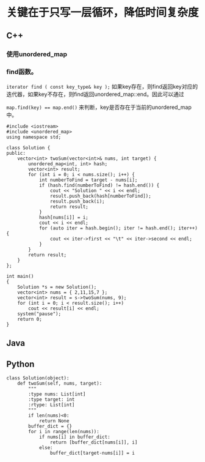 # **关键在于只写一层循环，降低时间复杂度**

## C++
### 使用unordered_map
### find函数。
`iterator find ( const key_type& key );`
如果key存在，则find返回key对应的迭代器，如果key不存在，则find返回unordered_map::end。因此可以通过

`map.find(key) == map.end()`
来判断，key是否存在于当前的unordered_map中。



```
#include <iostream>
#include <unordered_map>
using namespace std;

class Solution {
public:
	vector<int> twoSum(vector<int>& nums, int target) {
		unordered_map<int, int> hash;
		vector<int> result;
		for (int i = 0; i < nums.size(); i++) {
			int numberToFind = target - nums[i];
			if (hash.find(numberToFind) != hash.end()) {
				cout << "Solution " << i << endl;
				result.push_back(hash[numberToFind]);
				result.push_back(i);
				return result;
			}
			hash[nums[i]] = i;
			cout << i << endl;
			for (auto iter = hash.begin(); iter != hash.end(); iter++) {
				cout << iter->first << "\t" << iter->second << endl;
			}
		}
		return result;
	}
};

int main()
{
	Solution *s = new Solution();
	vector<int> nums = { 2,11,15,7 };
	vector<int> result = s->twoSum(nums, 9);
	for (int i = 0; i < result.size(); i++)
		cout << result[i] << endl;
	system("pause");
	return 0;
}

```


## Java


## Python



```
class Solution(object):
    def twoSum(self, nums, target):
        """
        :type nums: List[int]
        :type target: int
        :rtype: List[int]
        """
        if len(nums)<0:
            return None
        buffer_dict = {}
        for i in range(len(nums)):
            if nums[i] in buffer_dict:
                return [buffer_dict[nums[i]], i]
            else:
                buffer_dict[target-nums[i]] = i
```


            
        